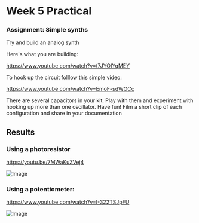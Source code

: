 # Week 5 Practical

### Assignment: Simple synths

Try and build an analog synth

Here's what you are building:

https://www.youtube.com/watch?v=t7JYOIYqMEY

To hook up the circuit folllow this simple video:

https://www.youtube.com/watch?v=EmoF-sdWOCc

There are several capacitors in your kit. Play with them and experiment with hooking up more than one oscillator. Have fun!
Film a short clip of each configuration and share in your documentation

## Results

### Using a photoresistor

https://youtu.be/7MWaKuZVej4

![Image](img-1.png)

### Using a potentiometer:

https://www.youtube.com/watch?v=I-322TSJpFU

![Image](img-2.png)
